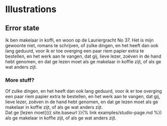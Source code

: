 ---
---

# Illustrations
## Error state
Ik ben makelaar in koffi, en woon op de Lauriergracht No 37. Het is mijn gewoonte niet, romans te schrijven, of zulke dingen, en het heeft dan ook lang geduurd, voor ik er toe overging een paar riem papier extra te bestellen, en het werk aan te vangen, dat gij, lieve lezer, zoëven in de hand hebt genomen, en dat ge lezen moet als ge makelaar in koffie zijt, of als ge wat anders zijt.
### More stuff?
<div class='guide-col-half'  markdown='1'>
Of zulke dingen, en het heeft dan ook lang geduurd, voor ik er toe overging een paar riem papier extra te bestellen, en het werk aan te vangen, dat gij, lieve lezer, zoëven in de hand hebt genomen, en dat ge lezen moet als ge makelaar in koffie zijt, of als ge wat anders zijt.
</div>
<div class='guide-col-half'  markdown='1'>
Dat ge [lezen moet]({{ site.baseurl }}{% link examples/studio-page.md %}) als ge makelaar in koffie zijt, of als ge wat anders zijt.
</div>
<img srcset="https://cdn.zeplin.io/5a57d3985dd6d3ef719b48df/screens/FE5118E4-38AF-4E31-82C0-F36983A54E02.png 2x">
